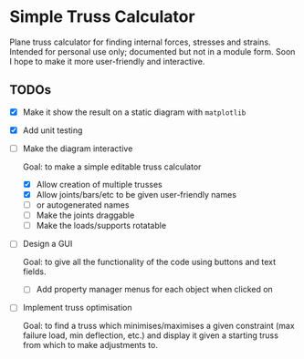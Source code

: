 # Simple Truss Calculator
Plane truss calculator for finding internal forces, stresses and strains. 
Intended for personal use only; documented but not in a module form. 
Soon I hope to make it more user-friendly and interactive.

## TODOs

* [x] Make it show the result on a static diagram with `matplotlib`

* [x] Add unit testing

* [ ] Make the diagram interactive


  Goal: to make a simple editable truss calculator
  
  * [x] Allow creation of multiple trusses
  * [x] Allow joints/bars/etc to be given user-friendly names
  * [ ] or autogenerated names
  * [ ] Make the joints draggable
  * [ ] Make the loads/supports rotatable

* [ ] Design a GUI

  Goal: to give all the functionality of the code using buttons and text fields.
  
  * [ ] Add property manager menus for each object when clicked on

* [ ] Implement truss optimisation

  Goal: to find a truss which minimises/maximises a given constraint (max failure load, min deflection, etc.) and display it given a starting truss from which to make    adjustments to.
